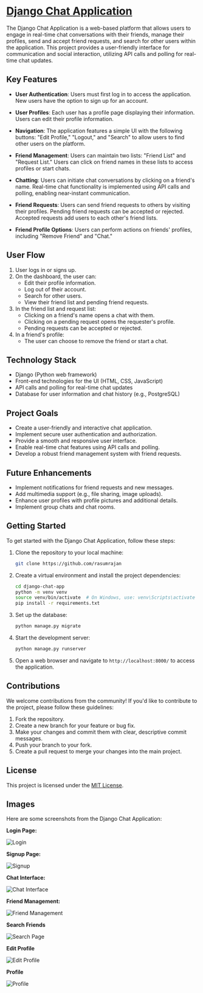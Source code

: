 # [Django Chat Application](https://django-chat-application.onrender.com)

The Django Chat Application is a web-based platform that allows users to engage in real-time chat conversations with their friends, manage their profiles, send and accept friend requests, and search for other users within the application. This project provides a user-friendly interface for communication and social interaction, utilizing API calls and polling for real-time chat updates.

## Key Features

- **User Authentication**: Users must first log in to access the application. New users have the option to sign up for an account.

- **User Profiles**: Each user has a profile page displaying their information. Users can edit their profile information.

- **Navigation**: The application features a simple UI with the following buttons: "Edit Profile," "Logout," and "Search" to allow users to find other users on the platform.

- **Friend Management**: Users can maintain two lists: "Friend List" and "Request List." Users can click on friend names in these lists to access profiles or start chats.

- **Chatting**: Users can initiate chat conversations by clicking on a friend's name. Real-time chat functionality is implemented using API calls and polling, enabling near-instant communication.

- **Friend Requests**: Users can send friend requests to others by visiting their profiles. Pending friend requests can be accepted or rejected. Accepted requests add users to each other's friend lists.

- **Friend Profile Options**: Users can perform actions on friends' profiles, including "Remove Friend" and "Chat."

## User Flow

1. User logs in or signs up.
2. On the dashboard, the user can:
   - Edit their profile information.
   - Log out of their account.
   - Search for other users.
   - View their friend list and pending friend requests.
3. In the friend list and request list:
   - Clicking on a friend's name opens a chat with them.
   - Clicking on a pending request opens the requester's profile.
   - Pending requests can be accepted or rejected.
4. In a friend's profile:
   - The user can choose to remove the friend or start a chat.

## Technology Stack

- Django (Python web framework)
- Front-end technologies for the UI (HTML, CSS, JavaScript)
- API calls and polling for real-time chat updates
- Database for user information and chat history (e.g., PostgreSQL)

## Project Goals

- Create a user-friendly and interactive chat application.
- Implement secure user authentication and authorization.
- Provide a smooth and responsive user interface.
- Enable real-time chat features using API calls and polling.
- Develop a robust friend management system with friend requests.

## Future Enhancements

- Implement notifications for friend requests and new messages.
- Add multimedia support (e.g., file sharing, image uploads).
- Enhance user profiles with profile pictures and additional details.
- Implement group chats and chat rooms.

## Getting Started

To get started with the Django Chat Application, follow these steps:

1. Clone the repository to your local machine:

   ```bash
   git clone https://github.com/rasumrajan
   ```

2. Create a virtual environment and install the project dependencies:

   ```bash
   cd django-chat-app
   python -m venv venv
   source venv/bin/activate  # On Windows, use: venv\Scripts\activate
   pip install -r requirements.txt
   ```

3. Set up the database:

   ```bash
   python manage.py migrate
   ```

4. Start the development server:

   ```bash
   python manage.py runserver
   ```

5. Open a web browser and navigate to `http://localhost:8000/` to access the application.


## Contributions

We welcome contributions from the community! If you'd like to contribute to the project, please follow these guidelines:

1. Fork the repository.
2. Create a new branch for your feature or bug fix.
3. Make your changes and commit them with clear, descriptive commit messages.
4. Push your branch to your fork.
5. Create a pull request to merge your changes into the main project.

## License

This project is licensed under the [MIT License](LICENSE).

## Images

Here are some screenshots from the Django Chat Application:

**Login Page:**

![Login](https://filesstatic.netlify.app/Chatapp/img/login.png)

**Signup Page:**

![Signup](https://filesstatic.netlify.app/Chatapp/img/signup.png)

**Chat Interface:**

![Chat Interface](https://filesstatic.netlify.app/Chatapp/img/chat.png)

**Friend Management:**

![Friend Management](https://filesstatic.netlify.app/Chatapp/img/interface.png)

**Search Friends**

![Search Page](https://filesstatic.netlify.app/Chatapp/img/search.png)

**Edit Profile**

![Edit Profile](https://filesstatic.netlify.app/Chatapp/img/edit.png)

**Profile**

![Profile](https://filesstatic.netlify.app/Chatapp/img/user.png)

